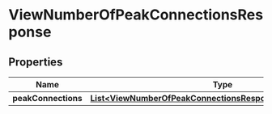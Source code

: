 

# ViewNumberOfPeakConnectionsResponse


## Properties

Name | Type | Description | Notes
------------ | ------------- | ------------- | -------------
**peakConnections** | [**List&lt;ViewNumberOfPeakConnectionsResponsePeakConnections&gt;**](ViewNumberOfPeakConnectionsResponsePeakConnections.md) |  |  [optional]



